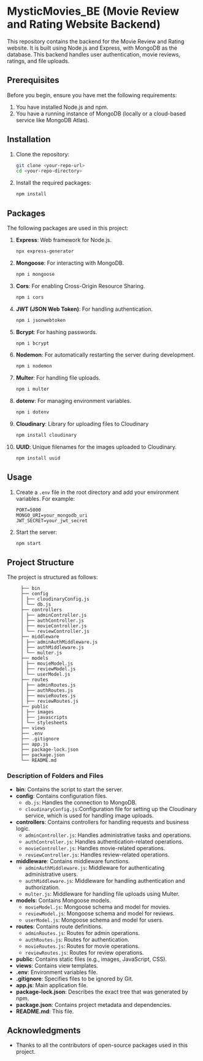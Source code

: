# MysticMovies_BE (Movie Review and Rating Website Backend)

This repository contains the backend for the Movie Review and Rating website. It is built using Node.js and Express, with MongoDB as the database. This backend handles user authentication, movie reviews, ratings, and file uploads.

## Prerequisites

Before you begin, ensure you have met the following requirements:
1. You have installed Node.js and npm.
2. You have a running instance of MongoDB (locally or a cloud-based service like MongoDB Atlas).

## Installation

1. Clone the repository:
    ```bash
    git clone <your-repo-url>
    cd <your-repo-directory>
    ```

2. Install the required packages:
    ```bash
    npm install
    ```

## Packages

The following packages are used in this project:

1. **Express**: Web framework for Node.js.
    ```bash
    npx express-generator
    ```

2. **Mongoose**: For interacting with MongoDB.
    ```bash
    npm i mongoose
    ```

3. **Cors**: For enabling Cross-Origin Resource Sharing.
    ```bash
    npm i cors
    ```

4. **JWT (JSON Web Token)**: For handling authentication.
    ```bash
    npm i jsonwebtoken
    ```

5. **Bcrypt**: For hashing passwords.
    ```bash
    npm i bcrypt
    ```

6. **Nodemon**: For automatically restarting the server during development.
    ```bash
    npm i nodemon
    ```

7. **Multer**: For handling file uploads.
    ```bash
    npm i multer
    ```

8. **dotenv**: For managing environment variables.
    ```bash
    npm i dotenv
    ```

9. **Cloudinary**: Library for uploading files to Cloudinary
    ```bash
    npm install cloudinary
    ```

10. **UUID**: Unique filenames for the images uploaded to Cloudinary.
    ```bash
    npm install uuid
    ```

## Usage

1. Create a `.env` file in the root directory and add your environment variables. For example:
    ```plaintext
    PORT=5000
    MONGO_URI=your_mongodb_uri
    JWT_SECRET=your_jwt_secret
    ```

2. Start the server:
    ```bash
    npm start
    ```

## Project Structure

The project is structured as follows:

         ├── bin
         ├── config
         │ ├── cloudinaryConfig.js
         │ └── db.js
         ├── controllers
         │ ├── adminController.js
         │ ├── authController.js
         │ ├── movieController.js
         │ └── reviewController.js
         ├── middleware
         │ ├── adminAuthMiddleware.js
         │ ├── authMiddleware.js
         │ └── multer.js
         ├── models
         │ ├── movieModel.js
         │ ├── reviewModel.js
         │ └── userModel.js
         ├── routes
         │ ├── adminRoutes.js
         │ ├── authRoutes.js
         │ ├── movieRoutes.js
         │ ├── reviewRoutes.js
         ├── public
         │ ├── images
         │ ├── javascripts
         │ └── stylesheets
         ├── views
         ├── .env
         ├── .gitignore
         ├── app.js
         ├── package-lock.json
         ├── package.json
         └── README.md

### Description of Folders and Files

- **bin**: Contains the script to start the server.
- **config**: Contains configuration files.
  - `db.js`: Handles the connection to MongoDB.
  - `cloudinaryConfig.js`:Configuration file for setting up the Cloudinary service, which is used for handling image uploads.
- **controllers**: Contains controllers for handling requests and business logic.
  - `adminController.js`: Handles administrative tasks and operations.
  - `authController.js`: Handles authentication-related operations.
  - `movieController.js`: Handles movie-related operations.
  - `reviewController.js`: Handles review-related operations.
- **middleware**: Contains middleware functions.
  - `adminAuthMiddleware.js`: Middleware for authenticating administrative users.
  - `authMiddleware.js`: Middleware for handling authentication and authorization.
  - `multer.js`: Middleware for handling file uploads using Multer.
- **models**: Contains Mongoose models.
  - `movieModel.js`: Mongoose schema and model for movies.
  - `reviewModel.js`: Mongoose schema and model for reviews.
  - `userModel.js`: Mongoose schema and model for users.
- **routes**: Contains route definitions.
  - `adminRoutes.js`: Routes for admin operations.
  - `authRoutes.js`: Routes for authentication.
  - `movieRoutes.js`: Routes for movie operations.
  - `reviewRoutes.js`: Routes for review operations.
- **public**: Contains static files (e.g., images, JavaScript, CSS).
- **views**: Contains view templates.
- **.env**: Environment variables file.
- **.gitignore**: Specifies files to be ignored by Git.
- **app.js**: Main application file.
- **package-lock.json**: Describes the exact tree that was generated by npm.
- **package.json**: Contains project metadata and dependencies.
- **README.md**: This file.

## Acknowledgments

- Thanks to all the contributors of open-source packages used in this project.




